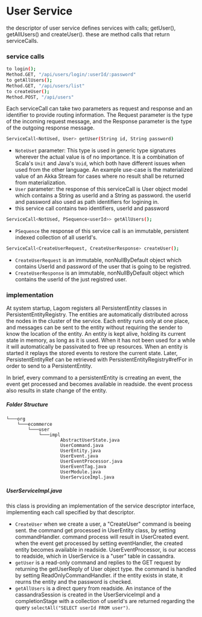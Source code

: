 # User Service
 the descriptor of user service defines services with calls; getUser(), getAllUsers() and createUser(). these are method calls that return serviceCalls. 
### service calls
```sh
to login();
Method.GET, "/api/users/login/:userId/:password"
to getAllUsers();
Method.GET, "/api/users/list"
to createUser();
Method.POST, "/api/users"
```
Each serviceCall can take two parameters as request and response and an identifier to provide routing information.
The Request parameter is the type of the incoming request message, and the Response parameter is the type of the outgoing response message.
```sh
ServiceCall<NotUsed, User> getUser(String id, String password)
```
* `NoteUset` parameter: This type is used in generic type signatures wherever the actual value is of no importance. It is a combination of Scala's `Unit` and Java's `Void`, which both have different issues when used from the other language. An example use-case is the materialized value of an Akka Stream for cases where no result shall be returned from materialization.
* `User` parameter: the response of this serviceCall is User object model which contains a String as userId and a String as password. the userId and password also used as path identifiers for logining in.
* this service call contains two identifiers, userId and password
```sh
ServiceCall<NotUsed, PSequence<userId>> getAllUsers();
```
* `PSequence` the response of this service call is an immutable, persistent indexed collection of all userId's.
```sh
ServiceCall<CreateUserRequest, CreateUserResponse> createUser();
```
* `CreateUserRequest` is an immutable, nonNullByDefault object which contains UserId and password of the user that is going to be registred.
* `CreateUserResponse` is an immutable, nonNullByDefault object which contains the userId of the just registred user.

### implementation
At system startup, Lagom registers all PersistentEntity classes in PersistentEntityRegistry. The entities are automatically distributed across the nodes in the cluster of the service. Each entity runs only at one place, and messages can be sent to the entity without requiring the sender to know the location of the entity. An entity is kept alive, holding its current state in memory, as long as it is used. When it has not been used for a while it will automatically be passivated to free up resources.
When an entity is started it replays the stored events to restore the current state. Later, PersistentEntityRef can be retrieved with PersistentEntityRegistry#refFor in order to send to a PersistentEntity.

In brief, every command to a persistentEntity is crreating an event, the event get processed and becomes available in readside. the event process also results in state change of the entity.

##### Folder Structure
```
└───org
    └───ecommerce
        └───user
            └───impl
                    AbstractUserState.java
                    UserCommand.java
                    UserEntity.java
                    UserEvent.java
                    UserEventProcessor.java
                    UserEventTag.java
                    UserModule.java
                    UserServiceImpl.java
```
##### UserServiceImpl.java
this class is providing an implementation of the service descriptor interface, implementing each call specified by that descriptor.
* `CreateUser` when we create a user, a "CreateUser" command is beeing sent. the command get processed in UserEntity class, by setting commandHandler. command process will result in UserCreated event. when the event get processed by setting eventHandler, the created entity becomes available in readside. UserEventProcessor, is our access to readside, which in UserService is a "user" table in cassandra.
* `getUser` is a read-only command and replies to the GET request by returning the getUserReply of User object type. the command is handled by setting ReadOnlyCommandHandler. if the entity exists in state, it reurns the entity and the password is checked.
* `getAllUsers` is a direct query from readside. An instance of the cassandraSession is created in the UserServiceImpl and a completionStage with a collection of userId's are returned regarding the query `selectAll("SELECT userId FROM user")`.

